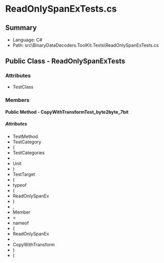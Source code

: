 ﻿# ReadOnlySpanExTests.cs

## Summary

* Language: C#
* Path: src\BinaryDataDecoders.ToolKit.Tests\ReadOnlySpanExTests.cs

## Public Class - ReadOnlySpanExTests

### Attributes

 - TestClass

### Members

#### Public Method - CopyWithTransformTest_byte2byte_7bit

##### Attributes

 - TestMethod
 - TestCategory
 - (
 - TestCategories
 - .
 - Unit
 - )
 - TestTarget
 - (
 - typeof
 - (
 - ReadOnlySpanEx
 - )
 - ,
 - Member
 - =
 - nameof
 - (
 - ReadOnlySpanEx
 - .
 - CopyWithTransform
 - )
 - )


